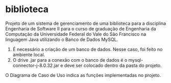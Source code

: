 # biblioteca
Projeto de um sistema de gerenciamento de uma biblioteca para a disciplina Engenharia de Software II para o curso de graduação de Engenharia da Computação da Universidade Federal do Vale do São Francisco na linguagem Java utilizando o Banco de Dados MySQL.

1) É necessário a criação de um banco de dados. Nesse caso, foi feito no ambiente local.
2) O drive .jar para a conexão com o banco de dados é o mysql-connector-j-8.0.32.jar e deve ser colocado dentro da pasta do projeto.

O Diagrama de Caso de Uso indica as funções implementadas no projeto.
